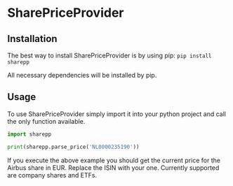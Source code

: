 # SharePriceProvider
## Installation
The best way to install SharePriceProvider is by using pip:
`pip install sharepp`

All necessary dependencies will be installed by pip.

## Usage
To use SharePriceProvider simply import it into your python project and call the only function available.
```python
import sharepp

print(sharepp.parse_price('NL0000235190'))
```
If you execute the above example you should get the current price for the Airbus share in EUR. Replace the ISIN with your one. Currently supported are company shares and ETFs.
